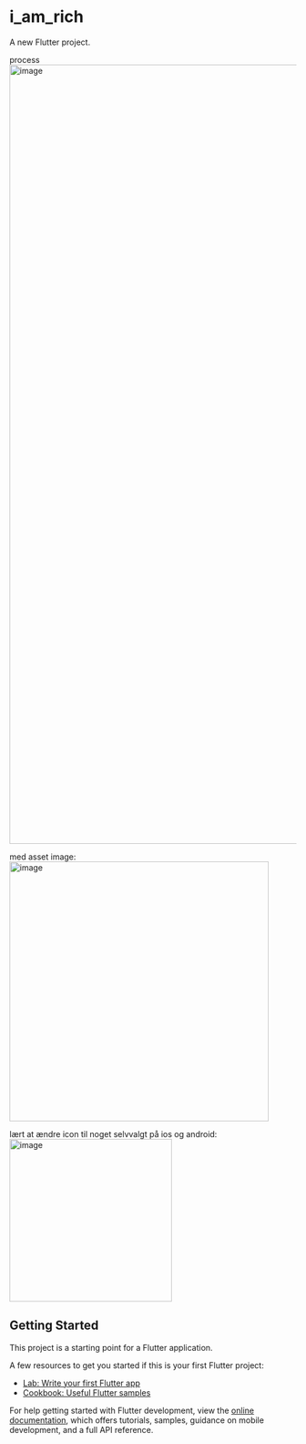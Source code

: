 # i_am_rich

A new Flutter project.

process <img width="1365" alt="image" src="https://github.com/user-attachments/assets/b1c30e01-3da3-40b2-a640-698bf9593dba" />

med asset image:
<img width="455" alt="image" src="https://github.com/user-attachments/assets/0ecec200-130c-496f-8eb7-87a19e50dffb" />


lært at ændre icon til noget selvvalgt på ios og android:
<img width="285" alt="image" src="https://github.com/user-attachments/assets/d44aa55d-2607-4b51-bb8e-36d4fa91c75c" />


## Getting Started

This project is a starting point for a Flutter application.

A few resources to get you started if this is your first Flutter project:

- [Lab: Write your first Flutter app](https://docs.flutter.dev/get-started/codelab)
- [Cookbook: Useful Flutter samples](https://docs.flutter.dev/cookbook)

For help getting started with Flutter development, view the
[online documentation](https://docs.flutter.dev/), which offers tutorials,
samples, guidance on mobile development, and a full API reference.
     
